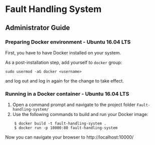 # Fault Handling System

## Administrator Guide

### Preparing Docker environment - Ubuntu 16.04 LTS

First, you have to have Docker installed on your system.

As a post-installation step, add yourself to `docker` group:

`sudo usermod -aG docker <username>`

and log out and log in again for the change to take effect.

### Running in a Docker container - Ubuntu 16.04 LTS

  1. Open a command prompt and navigate to the project folder
     `Fault-handling-system/`
  1. Use the following commands to build and run your Docker image:
```
    $ docker build -t fault-handling-system .
    $ docker run -p 10000:80 fault-handling-system
```

Now you can navigate your browser to http://localhost:10000/
